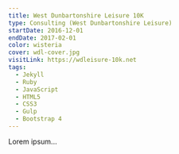 ```yaml
---
title: West Dunbartonshire Leisure 10K
type: Consulting (West Dunbartonshire Leisure)
startDate: 2016-12-01
endDate: 2017-02-01
color: wisteria
cover: wdl-cover.jpg
visitLink: https://wdleisure-10k.net
tags:
  - Jekyll
  - Ruby
  - JavaScript
  - HTML5
  - CSS3
  - Gulp
  - Bootstrap 4
---
```

Lorem ipsum...
